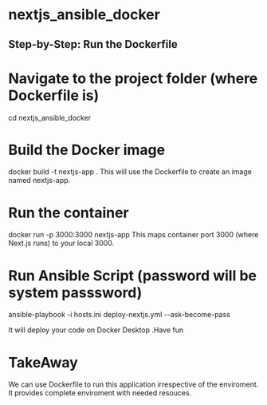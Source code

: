 # nextjs_ansible_docker

## Step-by-Step: Run the Dockerfile
# Navigate to the project folder (where Dockerfile is)

cd nextjs_ansible_docker

# Build the Docker image

docker build -t nextjs-app .
This will use the Dockerfile to create an image named nextjs-app.

# Run the container

docker run -p 3000:3000 nextjs-app
This maps container port 3000 (where Next.js runs) to your local 3000.

# Run Ansible Script (password will be system passsword)

ansible-playbook -i hosts.ini deploy-nextjs.yml --ask-become-pass 

It will deploy your code on Docker Desktop .Have fun

# TakeAway

We can use Dockerfile to run this application irrespective of the enviroment.
It provides complete enviroment with needed resouces.



